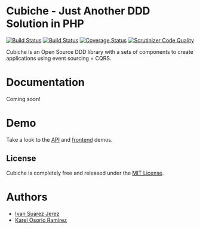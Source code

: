 # Cubiche - Just Another DDD Solution in PHP
[![Build Status](https://travis-ci.org/cubiche/cubiche.svg?branch=master)](https://travis-ci.org/cubiche/cubiche) [![Build Status](https://scrutinizer-ci.com/g/cubiche/cubiche/badges/build.png?b=master)](https://scrutinizer-ci.com/g/cubiche/cubiche/build-status/master) [![Coverage Status](https://coveralls.io/repos/github/cubiche/cubiche/badge.svg?branch=master)](https://coveralls.io/github/cubiche/cubiche?branch=master) [![Scrutinizer Code Quality](https://scrutinizer-ci.com/g/cubiche/cubiche/badges/quality-score.png?b=master)](https://scrutinizer-ci.com/g/cubiche/cubiche/?branch=master)

Cubiche is an Open Source DDD library with a sets of components to create applications using event sourcing + CQRS.

# Documentation

Coming soon!

# Demo
Take a look to the [API](https://github.com/cubiche/sandbox-api) and [frontend](https://github.com/cubiche/sandbox-frontend) demos.

## License

Cubiche is completely free and released under the [MIT License](https://github.com/cubiche/cubiche/blob/master/LICENSE).

# Authors

* [Ivan Suárez Jerez](https://github.com/ivannis)
* [Karel Osorio Ramírez](https://github.com/osorioramirez)
